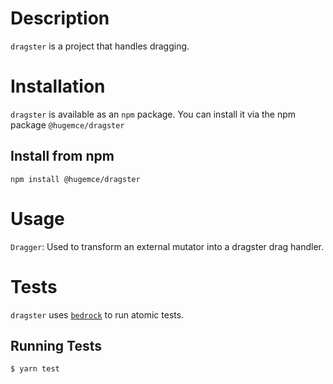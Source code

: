 # Description
`dragster` is a project that handles dragging.
# Installation
`dragster` is available as an `npm` package.  You can install it via the npm package `@hugemce/dragster`
## Install from npm
`npm install @hugemce/dragster`

# Usage
`Dragger`: Used to transform an external mutator into a dragster drag handler.
# Tests
`dragster` uses [`bedrock`](https://www.npmjs.com/package/@ephox/bedrock) to run atomic tests.
## Running Tests
`$ yarn test`
